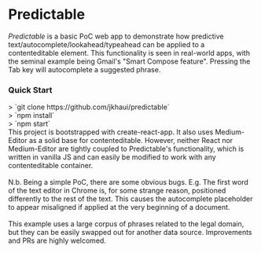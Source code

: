 <h1>Predictable</h1>

_Predictable_ is a basic PoC web app to demonstrate how predictive text/autocomplete/lookahead/typeahead
can be applied to a contenteditable element. This functionality is seen in real-world apps, with the 
seminal example being Gmail's "Smart Compose feature". Pressing the Tab key will autocomplete a suggested
phrase.
<br />
<h3>Quick Start</h3>
> `git clone https://github.com/jkhaui/predictable`
<br />
> `npm install`
<br />
> `npm start`

<br />
This project is bootstrapped with create-react-app. It also uses Medium-Editor as a solid
base for contenteditable. However, neither React nor Medium-Editor are tightly coupled to
Predictable's functionality, which is written in vanilla JS and can easily be modified to work with 
any contenteditable container.
<br />
<br />
N.b. Being a simple PoC, there are some obvious bugs. E.g. The first word of the text editor
in Chrome is, for some strange reason, positioned differently to the rest of the text. This causes the
autocomplete placeholder to appear misaligned if applied at the very beginning of a document.

<br />
<br />
This example uses a large corpus of phrases related to the legal domain, but they can be easily swapped
out for another data source. Improvements and PRs are highly welcomed.